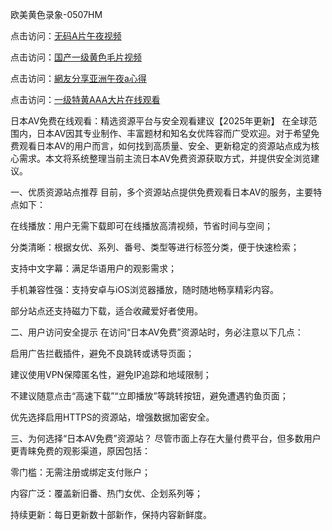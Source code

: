 欧美黄色录象-0507HM

点击访问：<a href="https://fdhf-454.pages.dev/">无码A片午夜视频</a>

点击访问：<a href="https://rtj-3zo.pages.dev/">国产一级黄色毛片视频</a>

点击访问：<a href="https://bsdf-5f5.pages.dev/">網友分享亚洲午夜a心得</a>

点击访问：<a href="https://gfd-5xg.pages.dev/">一级特黄AAA大片在线观看</a>

日本AV免费在线观看：精选资源平台与安全观看建议【2025年更新】
在全球范围内，日本AV因其专业制作、丰富题材和知名女优阵容而广受欢迎。对于希望免费观看日本AV的用户而言，如何找到高质量、安全、更新稳定的资源站点成为核心需求。本文将系统整理当前主流日本AV免费资源获取方式，并提供安全浏览建议。

一、优质资源站点推荐
目前，多个资源站点提供免费观看日本AV的服务，主要特点如下：

在线播放：用户无需下载即可在线播放高清视频，节省时间与空间；

分类清晰：根据女优、系列、番号、类型等进行标签分类，便于快速检索；

支持中文字幕：满足华语用户的观影需求；

手机兼容性强：支持安卓与iOS浏览器播放，随时随地畅享精彩内容。

部分站点还支持磁力下载，适合收藏爱好者使用。

二、用户访问安全提示
在访问“日本AV免费”资源站时，务必注意以下几点：

启用广告拦截插件，避免不良跳转或诱导页面；

建议使用VPN保障匿名性，避免IP追踪和地域限制；

不建议随意点击“高速下载”“立即播放”等跳转按钮，避免遭遇钓鱼页面；

优先选择启用HTTPS的资源站，增强数据加密安全。

三、为何选择“日本AV免费”资源站？
尽管市面上存在大量付费平台，但多数用户更青睐免费的观影渠道，原因包括：

零门槛：无需注册或绑定支付账户；

内容广泛：覆盖新旧番、热门女优、企划系列等；

持续更新：每日更新数十部新作，保持内容新鲜度。


<span style="display:none;">[Canonical link](）</span>
